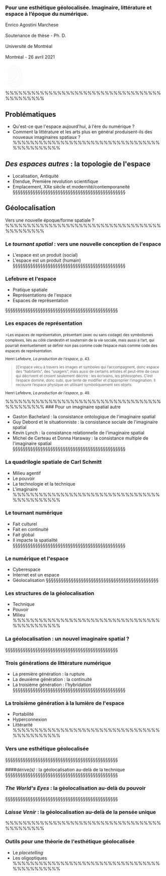 <!-- .slide: data-background-image="img/map.jpg" data-background-size="contain"-->
<!-- .slide: class="hover"-->

### Pour une esthétique géolocalisée. Imaginaire, littérature et espace à l’époque du numérique.

Enrico Agostini Marchese
<br />
<br />
Soutenance de thèse - Ph. D.
<br />
<br />
Université de Montréal
<br />
<br />
Montréal - 26 avril 2021


![logo CRCEN](img/digit-white.svg) <!-- .element: class="logo" style="height:10vw" -->
%%%%%%%%%%%%%%%%%%%%%%%%%%%%%%%%%%%%%%%%%%%%%
<!-- .slide: data-background-image="img/tendre.jpg" data-background-size="contain"-->
<!-- .slide: class="hover"-->
## Problématiques

- Qu'est-ce que l'espace aujourd'hui, à l'ère du numérique ?
- Comment la littérature et les arts plus en général produisent-ils des nouveaux imaginaires spatiaux ?
%%%%%%%%%%%%%%%%%%%%%%%%%%%%%%%%%%%%%%%%%%%%%
<!-- .slide: data-background-image="img/mappe.jpg" data-background-size="contain"-->
<!-- .slide: class="hover"-->
## _Des espaces autres_ : la topologie de l'espace

- Localisation, Antiquité
- Étendue, Première revolution scientifique
- Emplacement, XXe siècle et modernité/contemporaneité
§§§§§§§§§§§§§§§§§§§§§§§§§§§§§§§§§§§§§§§§§§§§§
<!-- .slide: data-background-image="img/gis.jpg" data-background-size="contain"-->
<!-- .slide: class="hover"-->
## Géolocalisation

Vers une nouvelle époque/forme spatiale ?
%%%%%%%%%%%%%%%%%%%%%%%%%%%%%%%%%%%%%%%%%%%%%
<!-- .slide: data-background-image="img/derive.jpg" data-background-size="contain"-->
<!-- .slide: class="hover"-->
### Le _tournant spatial_ : vers une nouvelle conception de l'espace

- L'espace est un produit (social)
- L'espace est un produit (humain)
§§§§§§§§§§§§§§§§§§§§§§§§§§§§§§§§§§§§§§§§§§§§§
<!-- .slide: data-background-image="img/barc.png" data-background-size="contain"-->
<!-- .slide: class="hover"-->

### Lefebvre et l'espace

- Pratique spatiale
- Représentations de l'espace
- Espaces de représentation

§§§§§§§§§§§§§§§§§§§§§§§§§§§§§§§§§§§§§§§§§§§§§
<!-- .slide: data-background-image="img/richter.jpg" data-background-size="contain"-->
<!-- .slide: class="hover"-->

### Les espaces de représentation
<small>
>Les espaces de représentation, présentant (avec ou sans codage) des symbolismes complexes, liés au côté clandestin et souterrain de la vie sociale, mais aussi à l’art, qui pourrait éventuellement se définir non pas comme code l’espace mais comme code des espaces de représentation.

Henri Lefebvre, _La production de l'espace_, p. 43.

<!-- .element: class="source" -->



>[l]’espace vécu à travers les images et symboles qui l’accompagnent, donc espace des “habitants”, des “usagers”, mais aussi de certains artistes et peut-être de ceux qui décrivent et croient seulement décrire : les écrivains, les philosophes. C’est l’espace dominé, donc subi, que tente de modifier et d’approprier l’imagination. Il recouvre l’espace physique en utilisant symboliquement ses objets.

Henri Lefebvre, _La production de l'espace_, p. 49.

<!-- .element: class="source" -->

</small>
%%%%%%%%%%%%%%%%%%%%%%%%%%%%%%%%%%%%%%%%%%%%%
<!-- .slide: data-background-image="img/city.jpg" data-background-size="contain"-->
<!-- .slide: class="hover"-->
### Pour un imaginaire spatial autre

- Gaston Bachelard : la consistance ontologique de l'imaginaire spatial
- Guy Debord et le situationniste : la consistance sociale de l'imaginaire spatial
- Kevin Lynch : la consistance relationnelle de l'imaginaire spatial
- Michel de Certeau et Donna Haraway : la consistance multiple de l'imaginaire spatial
§§§§§§§§§§§§§§§§§§§§§§§§§§§§§§§§§§§§§§§§§§§§§
<!-- .slide: data-background-image="img/nomos.jpg" data-background-size="contain"-->
<!-- .slide: class="hover"-->
### La quadrilogie spatiale de Carl Schmitt

- Milieu agentif
- Le pouvoir
- La technologie et la technique
- L'imaginaire
%%%%%%%%%%%%%%%%%%%%%%%%%%%%%%%%%%%%%%%%%%%%%
<!-- .slide: data-background-image="img/edito.png" data-background-size="contain"-->
<!-- .slide: class="hover"-->
### Le tournant numérique

- Fait culturel
- Fait en continuité
- Fait global
- Il impacte la spatialité
§§§§§§§§§§§§§§§§§§§§§§§§§§§§§§§§§§§§§§§§§§§§§
<!-- .slide: data-background-image="img/connection.jpg" data-background-size="contain"-->
<!-- .slide: class="hover"-->
### Le numérique et l'espace

- Cyberespace
- Internet est un espace
- Géolocalisation
§§§§§§§§§§§§§§§§§§§§§§§§§§§§§§§§§§§§§§§§§§§§§
<!-- .slide: data-background-image="img/paris.png" data-background-size="contain"-->
<!-- .slide: class="hover"-->
### Les structures de la géolocalisation

- Technique
- Pouvoir
- Milieu
%%%%%%%%%%%%%%%%%%%%%%%%%%%%%%%%%%%%%%%%%%%%%
<!-- .slide: data-background-image="img/googleEarth.jpeg" data-background-size="contain"-->
### La géolocalisation : un nouvel imaginaire spatial ?
§§§§§§§§§§§§§§§§§§§§§§§§§§§§§§§§§§§§§§§§§§§§§
<!-- .slide: data-background-image="img/hypertextLit.jpeg" data-background-size="contain"-->
<!-- .slide: class="hover"-->
### Trois générations de littérature numérique

- La première génération : la rupture
- La deuxième génération : la continuité
- La troisième génération : l'hybridation
§§§§§§§§§§§§§§§§§§§§§§§§§§§§§§§§§§§§§§§§§§§§§
<!-- .slide: data-background-image="img/smartphoneSigns.jpeg" data-background-size="contain"-->
<!-- .slide: class="hover"-->
### La troisième génération à la lumière de l'espace

- Portabilité
- Hyperconnexion
- Littérarité
%%%%%%%%%%%%%%%%%%%%%%%%%%%%%%%%%%%%%%%%%%%%%
<!-- .slide: data-background-image="img/location.jpg" data-background-size="contain"-->
### Vers une esthétique géolocalisée
§§§§§§§§§§§§§§§§§§§§§§§§§§§§§§§§§§§§§§§§§§§§§
<!-- .slide: data-background-image="img/home_ver2.png" data-background-size="contain"-->
<!-- .slide: class="hover"-->
###_#dérive(s)_ : la géolocalisation au-delà de la technique
§§§§§§§§§§§§§§§§§§§§§§§§§§§§§§§§§§§§§§§§§§§§§
<!-- .slide: data-background-image="img/girardin.jpg" data-background-size="contain"-->
<!-- .slide: class="hover"-->
### _The World's Eyes_ : la géolocalisation au-delà du pouvoir
§§§§§§§§§§§§§§§§§§§§§§§§§§§§§§§§§§§§§§§§§§§§§
<!-- .slide: data-background-image="img/voyage.png" data-background-size="contain"-->
<!-- .slide: class="hover"-->
### _Laisse Venir_ : la géolocalisation au-delà de la pensée unique
%%%%%%%%%%%%%%%%%%%%%%%%%%%%%%%%%%%%%%%%%%%%%
<!-- .slide: data-background-image="img/plasma.jpg" data-background-size="contain"-->
<!-- .slide: class="hover"-->
### Outils pour une théorie de l'esthétique géolocalisée

- Le _placetelling_
- Les oligoptiques
%%%%%%%%%%%%%%%%%%%%%%%%%%%%%%%%%%%%%%%%%%%%%
<!-- .slide: class="hover"-->
